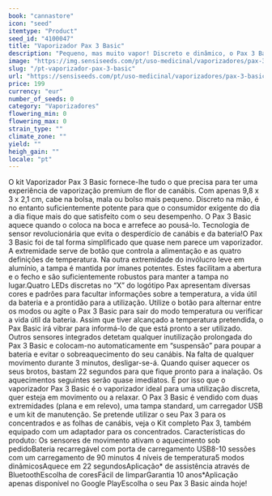 ```yaml
---
book: "cannastore"
icon: "seed"
itemtype: "Product"
seed_id: "4100047"
title: "Vaporizador Pax 3 Basic"
description: "Pequeno, mas muito vapor! Discreto e dinâmico, o Pax 3 Basic tem tudo para vaporizar flores de canábis. ✔5 modos ✔Portátil ✔ Intuitivo"
image: "https://img.sensiseeds.com/pt/uso-medicinal/vaporizadores/pax-3-basic-vaporiser-matte-image.png"
slug: "/pt-vaporizador-pax-3-basic"
url: "https://sensiseeds.com/pt/uso-medicinal/vaporizadores/pax-3-basic-vaporiser-matte?a_aid=cannastore"
price: 199
currency: "eur"
number_of_seeds: 0
category: "Vaporizadores"
flowering_min: 0
flowering_max: 0
strain_type: ""
climate_zone: ""
yield: ""
heigh_gain: ""
locale: "pt"
---
```

O kit Vaporizador Pax 3 Basic fornece-lhe tudo o que precisa para ter uma experiência de vaporização premium de flor de canábis. Com apenas 9,8 x 3 x 2,1 cm, cabe na bolsa, mala ou bolso mais pequeno. Discreto na mão, é no entanto suficientemente potente para que o consumidor exigente do dia a dia fique mais do que satisfeito com o seu desempenho. O Pax 3 Basic aquece quando o coloca na boca e arrefece ao pousá-lo. Tecnologia de sensor revolucionária que evita o desperdício de canábis e da bateria!O Pax 3 Basic foi de tal forma simplificado que quase nem parece um vaporizador. A extremidade serve de botão que controla a alimentação e as quatro definições de temperatura. Na outra extremidade do invólucro leve em alumínio, a tampa é mantida por ímanes potentes. Estes facilitam a abertura e o fecho e são suficientemente robustos para manter a tampa no lugar.Quatro LEDs discretas no “X” do logótipo Pax apresentam diversas cores e padrões para facultar informações sobre a temperatura, a vida útil da bateria e a prontidão para a utilização. Utilize o botão para alternar entre os modos ou agite o Pax 3 Basic para sair do modo temperatura ou verificar a vida útil da bateria. Assim que tiver alcançado a temperatura pretendida, o Pax Basic irá vibrar para informá-lo de que está pronto a ser utilizado. Outros sensores integrados detetam qualquer inutilização prolongada do Pax 3 Basic e colocam-no automaticamente em “suspensão” para poupar a bateria e evitar o sobreaquecimento do seu canábis. Na falta de qualquer movimento durante 3 minutos, desligar-se-á. Quando quiser aquecer os seus brotos, bastam 22 segundos para que fique pronto para a inalação. Os aquecimentos seguintes serão quase imediatos. É por isso que o vaporizador Pax 3 Basic é o vaporizador ideal para uma utilização discreta, quer esteja em movimento ou a relaxar. O Pax 3 Basic é vendido com duas extremidades (plana e em relevo), uma tampa standard, um carregador USB e um kit de manutenção. Se pretende utilizar o seu Pax 3 para os concentrados e as folhas de canábis, veja o Kit completo Pax 3, também equipado com um adaptador para os concentrados. Características do produto: Os sensores de movimento ativam o aquecimento sob pedidoBateria recarregável com porta de carregamento USB8-10 sessões com um carregamento de 90 minutos 4 níveis de temperatura5 modos dinâmicosAquece em 22 segundosAplicação* de assistência através de BluetoothEscolha de coresFácil de limparGarantia 10 anos*Aplicação apenas disponível no Google PlayEscolha o seu Pax 3 Basic ainda hoje!
